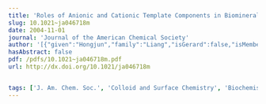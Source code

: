 ```yaml
---
title: 'Roles of Anionic and Cationic Template Components in Biomineralization of CdS Nanorods Using Self-Assembled DNA−Membrane Complexes'
slug: 10.1021~ja046718m
date: 2004-11-01
journal: 'Journal of the American Chemical Society'
author: '[{"given":"Hongjun","family":"Liang","isGerard":false,"isMember":true,"isFirst":false,"isCorresponding":false},{"given":"Thomas E.","family":"Angelini","isGerard":false,"isMember":true,"isFirst":false,"isCorresponding":false},{"given":"Paul V.","family":"Braun","isGerard":false,"isMember":false,"isFirst":false,"isCorresponding":false},{"given":"Gerard C. L.","family":"Wong","isGerard":true,"isMember":true,"isFirst":false,"isCorresponding":false}]'
hasAbstract: false
pdf: /pdfs/10.1021~ja046718m.pdf
url: http://dx.doi.org/10.1021/ja046718m


tags: ['J. Am. Chem. Soc.', 'Colloid and Surface Chemistry', 'Biochemistry', 'General Chemistry', 'Catalysis']
---
```

<!--truncate-->